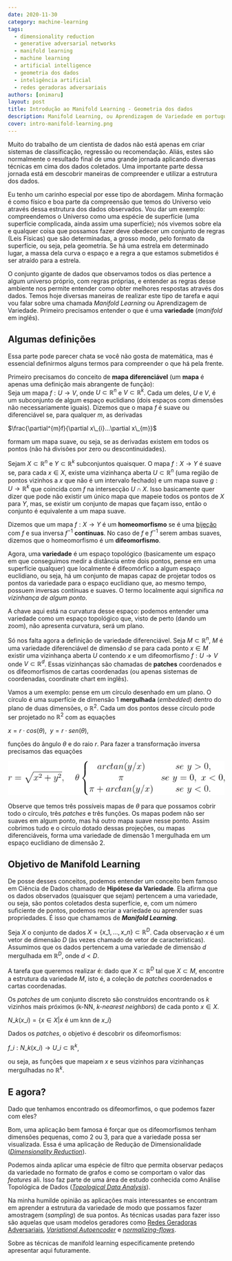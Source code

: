 ```yaml
---
date: 2020-11-30
category: machine-learning
tags:
  - dimensionality reduction
  - generative adversarial networks
  - manifold learning
  - machine learning
  - artificial intelligence
  - geometria dos dados
  - inteligência artificial
  - redes geradoras adversariais
authors: [onimaru]
layout: post
title: Introdução ao Manifold Learning - Geometria dos dados
description: Manifold Learning, ou Aprendizagem de Variedade em português, é uma classe de técnicas que visa aprender uma representação dos dados para que possamos entender sua estrutura. Nesse post vamos ver algumas definições de conceitos necessários para começar a compreenssão de Manifold Learning.
cover: intro-manifold-learning.png
---
```



Muito do trabalho de um cientista de dados não está apenas em criar sistemas de classificação, regressão ou recomendação. Aliás, estes são normalmente o resultado final de uma grande jornada aplicando diversas técnicas em cima dos dados coletados. Uma importante parte dessa jornada está em descobrir maneiras de compreender e utilizar a estrutura dos dados. 

Eu tenho um carinho especial por esse tipo de abordagem. Minha formação é como físico e boa parte da compreensão que temos do Universo veio através dessa estrutura dos dados observados. Vou dar um exemplo: compreendemos o Universo como uma espécie de superfície (uma superfície complicada, ainda assim uma superfície); nós vivemos sobre ela e qualquer coisa que possamos fazer deve obedecer um conjunto de regras (Leis Físicas) que são determinadas, a grosso modo, pelo formato da superfície, ou seja, pela geometria. Se há uma estrela em determinado lugar, a massa dela curva o espaço e a regra a que estamos submetidos é ser atraído para a estrela.

O conjunto gigante de dados que observamos todos os dias pertence a algum universo próprio, com regras próprias, e entender as regras desse ambiente nos permite entender como obter melhores respostas através dos dados. Temos hoje diversas maneiras de realizar este tipo de tarefa e aqui vou falar sobre uma chamada *Manifold Learning* ou Aprendizagem de Variedade. Primeiro precisamos entender o que é uma **variedade** (*manifold* em inglês). 

## Algumas definições

Essa parte pode parecer chata se você não gosta de matemática, mas é essencial definirmos alguns termos para compreender o que há pela frente.

Primeiro precisamos do conceito de **mapa diferenciável** (um **mapa** é apenas uma definição mais abrangente de função):  
Seja um mapa $f:U \rightarrow V$, onde $U \subset \mathbb{R}^{n}$ e $V \subset \mathbb{R}^{k}$. Cada um deles, $U$ e $V$, é um subconjunto de algum espaço euclidiano (dois espaços com dimensões não necessariamente iguais). Dizemos que o mapa $f$ é suave ou diferenciável se, para qualquer $m$, as derivadas 

$\frac{\partial^{m}f}{\partial x\_{i}...\partial x\_{m}}$

formam um mapa suave, ou seja, se as derivadas existem em todos os pontos (não há divisões por zero ou descontinuidades).

Sejam $X \subset \mathbb{R}^{n}$ e $Y \subset \mathbb{R}^{k}$ subconjuntos quaisquer. O mapa $f: X \rightarrow Y$ é suave se, para cada $x\in X$, existe uma vizinhança aberta $U \subset \mathbb{R}^{n}$ (uma região de pontos vizinhos a $x$ que não é um intervalo fechado) e um mapa suave $g: U \rightarrow \mathbb{R}^{k}$ que coincida com $f$ na intersecção $U \cap X$. Isso basicamente quer dizer que pode não existir um único mapa que mapeie todos os pontos de $X$ para $Y$, mas, se existir um conjunto de mapas que façam isso, então o conjunto é equivalente a um mapa suave.

Dizemos que um mapa $f: X \rightarrow Y$ é um **homeomorfismo** se é uma [bijeção](https://pt.wikipedia.org/wiki/Fun%C3%A7%C3%A3o_bijectiva) com $f$ e sua inversa $f^{-1}$ **contínuas**. No caso de $f$ e $f^{-1}$ serem ambas suaves, dizemos que o homeomorfismo é um **difeomorfismo**.

Agora, uma **variedade** é um espaço topológico (basicamente um espaço em que conseguimos medir a distância entre dois pontos, pense em uma superfície qualquer) que localmente é difeomórfico a algum espaço euclidiano, ou seja, há um conjunto de mapas capaz de projetar todos os pontos da variedade para o espaço euclidiano que, ao mesmo tempo, possuem inversas contínuas e suaves. O termo localmente aqui significa *na vizinhança de algum ponto*.

A chave aqui está na curvatura desse espaço: podemos entender uma variedade como um espaço topológico que, visto de perto (dando um zoom), não apresenta curvatura, será um plano.

Só nos falta agora a definição de variedade diferenciável. Seja $M \subset \mathbb{R}^{n}$, $M$ é uma variedade diferenciável de dimensão $d$ se para cada ponto $x \in M$ existir uma vizinhança aberta $U$ contendo $x$ e um difeomorfismo $f:U \rightarrow V$ onde $V \subset \mathbb{R}^{d}$. Essas vizinhanças são chamadas de **patches** coordenados e os difeomorfismos de cartas coordenadas (ou apenas sistemas de coordenadas, coordinate chart em inglês).

Vamos a um exemplo: pense em um círculo desenhado em um plano. O círculo é uma superfície de dimensão 1 **mergulhada** (*embedded*) dentro do plano de duas dimensões, o $\mathbb{R}^{2}$. Cada um dos pontos desse círculo pode ser projetado no $\mathbb{R}^{2}$ com as equações 

$x = r \cdot cos(\theta),\ \ y = r \cdot sen(\theta)$,

funções do ângulo $\theta$ e do raio $r$. Para fazer a transformação inversa precisamos das equações

![](../images/intro-manifold-learning-1.png)

Observe que temos três possíveis mapas de $\theta$ para que possamos cobrir todo o círculo, três *patches* e três funções. Os mapas podem não ser suaves em algum ponto, mas há outro mapa suave nesse ponto. Assim cobrimos tudo e o círculo dotado dessas projeções, ou mapas diferenciáveis, forma uma variedade de dimensão 1 mergulhada em um espaço euclidiano de dimensão 2.

## Objetivo de Manifold Learning

De posse desses conceitos, podemos entender um conceito bem famoso em Ciência de Dados chamado de **Hipótese da Variedade**. Ela afirma que os dados observados (quaisquer que sejam) pertencem a uma variedade, ou seja, são pontos coletados desta superfície, e, com um número suficiente de pontos, podemos recriar a variedade ou aprender suas propriedades. É isso que chamamos de ***Manifold Learning***.

Seja $X$ o conjunto de dados $X = \lbrace x\_{1}, ..., x\_{n} \rbrace \subset \mathbb{R}^{D}$. Cada observação $x$ é um vetor de dimensão $D$ (às vezes chamado de vetor de características). Assumimos que os dados pertencem a uma variedade de dimensão $d$ mergulhada em $\mathbb{R}^{D}$, onde $d < D$.

A tarefa que queremos realizar é: dado que $X \subset \mathbb{R}^{D}$ tal que $X \subset M$, encontre a estrutura da variedade $M$, isto é, a coleção de *patches* coordenados e cartas coordenadas.

Os *patches* de um conjunto discreto são construídos encontrando os $k$ vizinhos mais próximos (k-NN, *k-nearest neighbors*) de cada ponto $x \in X$.

$N\_{k}(x\_{i}) = \lbrace x \in X \vert x\ \text{é um knn de } x\_{i} \rbrace$

Dados os *patches*, o objetivo é descobrir os difeomorfismos:

$f\_{i}: N\_{k}(x\_{i}) \rightarrow U\_{i} \subset \mathbb{R}^{k}$,

ou seja, as funções que mapeiam $x$ e seus vizinhos para vizinhanças mergulhadas no $\mathbb{R}^{k}$.

## E agora?

Dado que tenhamos encontrado os difeomorfimos, o que podemos fazer com eles?

Bom, uma aplicação bem famosa é forçar que os difeomorfismos tenham dimensões pequenas, como 2 ou 3, para que a variedade possa ser visualizada. Essa é uma aplicação de Redução de Dimensionalidade ([*Dimensionality Reduction*](https://en.wikipedia.org/wiki/Dimensionality_reduction)).

Podemos ainda aplicar uma espécie de filtro que permita observar pedaços da variedade no formato de grafos e como se comportam o valor das *features* ali. Isso faz parte de uma área de estudo conhecida como Análise Topológica de Dados ([*Topological Data Analysis*](https://en.wikipedia.org/wiki/Topological_data_analysis)).

Na minha humilde opinião as aplicações mais interessantes se encontram em aprender a estrutura da variedade de modo que possamos fazer amostragem (*sampling*) de sua pontos. As técnicas usadas para fazer isso são aquelas que usam modelos geradores como [Redes Geradoras Adversariais](https://blog.elo7.dev/gan/), [*Variational Autoencoder*](https://en.wikipedia.org/wiki/Autoencoder#Variational_autoencoder_(VAE)) e [*normalizing-flows*](http://akosiorek.github.io/ml/2018/04/03/norm_flows.html).

Sobre as técnicas de manifold learning especificamente pretendo apresentar aqui futuramente.
